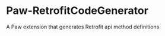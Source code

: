 Paw-RetrofitCodeGenerator
=========================

A Paw extension that generates Retrofit api method definitions
